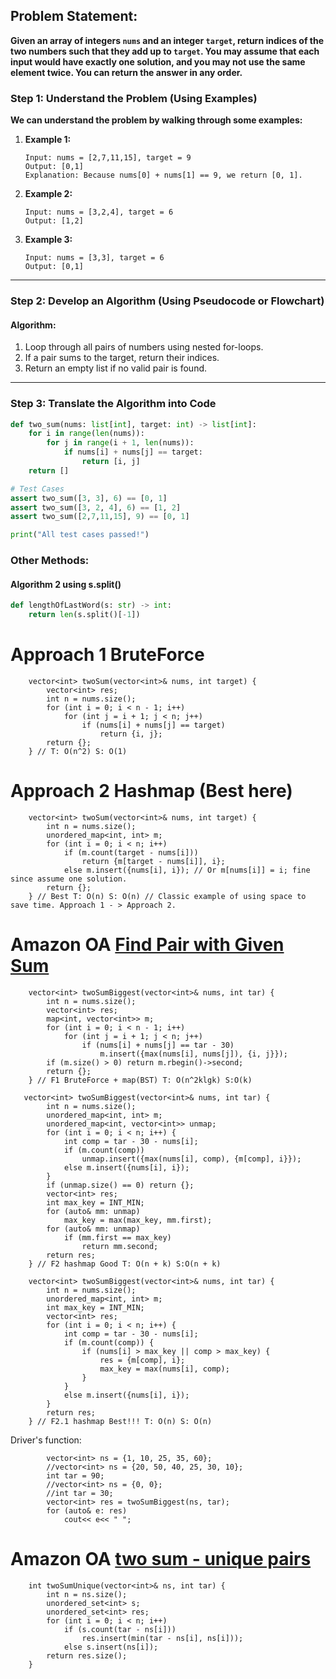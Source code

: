 ## Problem Statement:
**Given an array of integers `nums` and an integer `target`, return indices of the two numbers such that they add up to `target`. You may assume that each input would have exactly one solution, and you may not use the same element twice. You can return the answer in any order.**


### Step 1: Understand the Problem (Using Examples)
**We can understand the problem by walking through some examples:**

1. **Example 1:**
   ```plaintext
   Input: nums = [2,7,11,15], target = 9
   Output: [0,1]
   Explanation: Because nums[0] + nums[1] == 9, we return [0, 1].
   ```

2. **Example 2:**
   ```plaintext
   Input: nums = [3,2,4], target = 6
   Output: [1,2]
   ```

3. **Example 3:**
   ```plaintext
   Input: nums = [3,3], target = 6
   Output: [0,1]
   ```

---

### Step 2: Develop an Algorithm (Using Pseudocode or Flowchart)

#### Algorithm:
1. Loop through all pairs of numbers using nested for-loops.
2. If a pair sums to the target, return their indices.
3. Return an empty list if no valid pair is found.

---

### Step 3: Translate the Algorithm into Code
```python
def two_sum(nums: list[int], target: int) -> list[int]:
    for i in range(len(nums)):
        for j in range(i + 1, len(nums)):
            if nums[i] + nums[j] == target:
                return [i, j]
    return []

# Test Cases
assert two_sum([3, 3], 6) == [0, 1]
assert two_sum([3, 2, 4], 6) == [1, 2]
assert two_sum([2,7,11,15], 9) == [0, 1]

print("All test cases passed!")
```

### Other Methods: 
#### Algorithm 2 using s.split()
```python
def lengthOfLastWord(s: str) -> int:
    return len(s.split()[-1])
```







# Approach 1 BruteForce 
```
    vector<int> twoSum(vector<int>& nums, int target) {
        vector<int> res;
        int n = nums.size();
        for (int i = 0; i < n - 1; i++)
            for (int j = i + 1; j < n; j++)
                if (nums[i] + nums[j] == target)
                    return {i, j};
        return {};
    } // T: O(n^2) S: O(1)
```

# Approach 2 Hashmap (Best here)
```
    vector<int> twoSum(vector<int>& nums, int target) {
        int n = nums.size();
        unordered_map<int, int> m;
        for (int i = 0; i < n; i++)
            if (m.count(target - nums[i])) 
                return {m[target - nums[i]], i};
            else m.insert({nums[i], i}); // Or m[nums[i]] = i; fine since assume one solution.
        return {};
    } // Best T: O(n) S: O(n) // Classic example of using space to save time. Approach 1 - > Approach 2.
```

# Amazon OA [Find Pair with Given Sum](https://leetcode.com/discuss/interview-question/356960)
```
    vector<int> twoSumBiggest(vector<int>& nums, int tar) {
        int n = nums.size();
        vector<int> res;
        map<int, vector<int>> m;
        for (int i = 0; i < n - 1; i++)
            for (int j = i + 1; j < n; j++)
                if (nums[i] + nums[j] == tar - 30)
                    m.insert({max(nums[i], nums[j]), {i, j}});
        if (m.size() > 0) return m.rbegin()->second;
        return {};
    } // F1 BruteForce + map(BST) T: O(n^2klgk) S:O(k)
```
```
   vector<int> twoSumBiggest(vector<int>& nums, int tar) {
        int n = nums.size();
        unordered_map<int, int> m;
        unordered_map<int, vector<int>> unmap;
        for (int i = 0; i < n; i++) {
            int comp = tar - 30 - nums[i];
            if (m.count(comp))
                unmap.insert({max(nums[i], comp), {m[comp], i}});
            else m.insert({nums[i], i});
        }
        if (unmap.size() == 0) return {};
        vector<int> res;
        int max_key = INT_MIN;
        for (auto& mm: unmap)
            max_key = max(max_key, mm.first);
        for (auto& mm: unmap)
            if (mm.first == max_key)
                return mm.second;
        return res;
    } // F2 hashmap Good T: O(n + k) S:O(n + k)
```
```
    vector<int> twoSumBiggest(vector<int>& nums, int tar) {
        int n = nums.size();
        unordered_map<int, int> m;
        int max_key = INT_MIN;
        vector<int> res;
        for (int i = 0; i < n; i++) {
            int comp = tar - 30 - nums[i];
            if (m.count(comp)) {
                if (nums[i] > max_key || comp > max_key) {
                    res = {m[comp], i};
                    max_key = max(nums[i], comp);
                }
            }
            else m.insert({nums[i], i});
        }
        return res;
    } // F2.1 hashmap Best!!! T: O(n) S: O(n)
```
Driver's function:
```
        vector<int> ns = {1, 10, 25, 35, 60};
        //vector<int> ns = {20, 50, 40, 25, 30, 10};
        int tar = 90;
        //vector<int> ns = {0, 0};
        //int tar = 30;
        vector<int> res = twoSumBiggest(ns, tar);
        for (auto& e: res)
            cout<< e<< " ";
```

# Amazon OA [two sum - unique pairs](https://leetcode.com/discuss/interview-question/372434)
```
    int twoSumUnique(vector<int>& ns, int tar) {
        int n = ns.size();
        unordered_set<int> s;
        unordered_set<int> res;
        for (int i = 0; i < n; i++)
            if (s.count(tar - ns[i]))
                res.insert(min(tar - ns[i], ns[i]));
            else s.insert(ns[i]);
        return res.size();
    }
```

